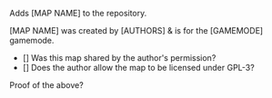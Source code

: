Adds [MAP NAME] to the repository.

[MAP NAME] was created by [AUTHORS] & is for the [GAMEMODE] gamemode.

- [] Was this map shared by the author's permission?
- [] Does the author allow the map to be licensed under GPL-3?

Proof of the above?
